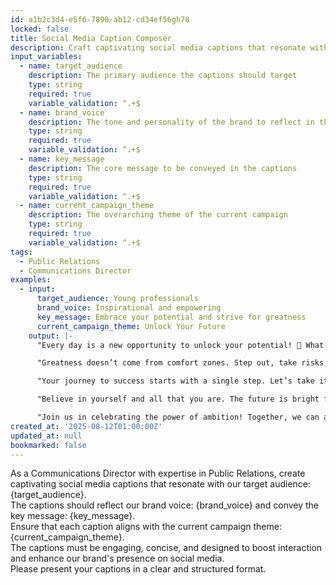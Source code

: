 ```yaml
---
id: a1b2c3d4-e5f6-7890-ab12-cd34ef56gh78
locked: false
title: Social Media Caption Composer
description: Craft captivating social media captions that resonate with your audience, boost engagement, and enhance brand presence.
input_variables:
  - name: target_audience
    description: The primary audience the captions should target
    type: string
    required: true
    variable_validation: ^.+$
  - name: brand_voice
    description: The tone and personality of the brand to reflect in the captions
    type: string
    required: true
    variable_validation: ^.+$
  - name: key_message
    description: The core message to be conveyed in the captions
    type: string
    required: true
    variable_validation: ^.+$
  - name: current_campaign_theme
    description: The overarching theme of the current campaign
    type: string
    required: true
    variable_validation: ^.+$
tags:
  - Public Relations
  - Communications Director
examples:
  - input:
      target_audience: Young professionals
      brand_voice: Inspirational and empowering
      key_message: Embrace your potential and strive for greatness
      current_campaign_theme: Unlock Your Future
    output: |-
      "Every day is a new opportunity to unlock your potential! 🌟 What will you achieve today? #UnlockYourFuture #Inspiration"

      "Greatness doesn’t come from comfort zones. Step out, take risks, and watch your dreams unfold! 💪 #Empowerment #UnlockYourFuture"

      "Your journey to success starts with a single step. Let’s take it together! 🚀 #StriveForGreatness #UnlockYourFuture"

      "Believe in yourself and all that you are. The future is bright for those who dare to dream! ✨ #Inspiration #UnlockYourFuture"

      "Join us in celebrating the power of ambition! Together, we can achieve the extraordinary. 🌈 #Empowerment #UnlockYourFuture"
created_at: '2025-08-12T01:00:00Z'
updated_at: null
bookmarked: false
---
```


As a Communications Director with expertise in Public Relations, create captivating social media captions that resonate with our target audience: {target_audience}.  
The captions should reflect our brand voice: {brand_voice} and convey the key message: {key_message}.  
Ensure that each caption aligns with the current campaign theme: {current_campaign_theme}.  
The captions must be engaging, concise, and designed to boost interaction and enhance our brand's presence on social media.  
Please present your captions in a clear and structured format.
